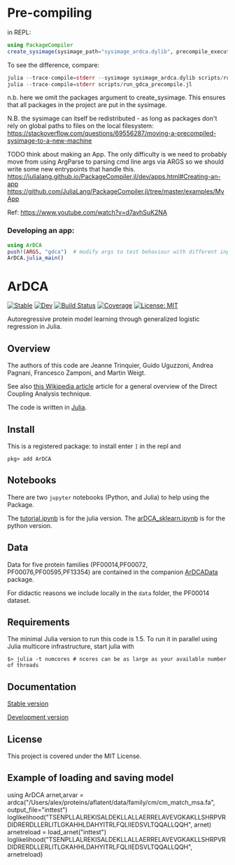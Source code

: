 # Pre-compiling

in REPL:

```julia
using PackageCompiler
create_sysimage(sysimage_path="sysimage_ardca.dylib", precompile_execution_file="scripts/run_gdca_precompile.jl")
```

To see the difference, compare:
```julia
julia --trace-compile=stderr --sysimage sysimage_ardca.dylib scripts/run_gdca_precompile.jl
julia --trace-compile=stderr scripts/run_gdca_precompile.jl
```

n.b. here we omit the packages argument to create_sysimage.
This ensures that all packages in the project are put in the sysimage.

N.B. the sysimage can itself be redistributed - as long as packages don't
rely on global paths to files on the local filesystem:
https://stackoverflow.com/questions/69556287/moving-a-precompiled-sysimage-to-a-new-machine

TODO think about making an App. The only difficulty is we need to probably
move from using ArgParse to parsing cmd line args via ARGS
so we should write some new entrypoints that handle this.
https://julialang.github.io/PackageCompiler.jl/dev/apps.html#Creating-an-app
https://github.com/JuliaLang/PackageCompiler.jl/tree/master/examples/MyApp

Ref:
https://www.youtube.com/watch?v=d7avhSuK2NA

### Developing an app:

```julia
using ArDCA
push!(ARGS, "gdca")  # modify args to test behaviour with different inputs.
ArDCA.julia_main()
```

# ArDCA

[![Stable](https://img.shields.io/badge/docs-stable-blue.svg)](https://pagnani.github.io/ArDCA.jl/stable)
[![Dev](https://img.shields.io/badge/docs-dev-blue.svg)](https://pagnani.github.io/ArDCA.jl/dev)
[![Build Status](https://github.com/pagnani/ArDCA/workflows/CI/badge.svg)](https://github.com/pagnani/ArDCA/actions)
[![Coverage](https://codecov.io/gh/pagnani/ArDCA/branch/master/graph/badge.svg)](https://codecov.io/gh/pagnani/ArDCA)
[![License: MIT](https://img.shields.io/badge/License-MIT-yellow.svg)](https://opensource.org/licenses/MIT)


Autoregressive protein model learning through generalized logistic regression in Julia.
## Overview

The authors of this code are Jeanne Trinquier, Guido Uguzzoni, Andrea Pagnani, Francesco Zamponi, and Martin Weigt.

See also [this Wikipedia article](https://en.wikipedia.org/wiki/Direct_coupling_analysis) article for a general overview of the Direct Coupling Analysis technique. 

The code is written in [Julia](https://www.julialang.org/).

## Install

This is a registered package: to install enter `]` in the repl and

```
pkg> add ArDCA 
```
## Notebooks

There are two `jupyter` notebooks (Python, and Julia) to help using the Package.

The [tutorial.ipynb](julia-notebook/tutorial.ipynb) is for the julia version.
The [arDCA_sklearn.ipynb](python-notebook/arDCA_sklearn.ipynb) is for the python version.

## Data 

Data for five protein families (PF00014,PF00072, PF00076,PF00595,PF13354) are contained in the companion
[ArDCAData](https://github.com/pagnani/ArDCAData) package.

For didactic reasons we include locally in the `data` folder, the PF00014 dataset.

## Requirements

The minimal Julia version to run this code is 1.5. To run it in parallel 
using Julia multicore infrastructure, start julia with

```
$> julia -t numcores # ncores can be as large as your available number of threads
```

## Documentation

[Stable version](https://pagnani.github.io/ArDCA.jl/stable)

[Development version](https://pagnani.github.io/ArDCA.jl/dev)

## License

This project is covered under the MIT License.


## Example of loading and saving model

using ArDCA
arnet,arvar = ardca("/Users/alex/proteins/aflatent/data/family/cm/cm_match_msa.fa", output_file="inttest")
loglikelihood("TSENPLLALREKISALDEKLLALLAERRELAVEVGKAKLLSHRPVRDIDRERDLLERLITLGKAHHLDAHYITRLFQLIIEDSVLTQQALLQQH", arnet)
arnetreload = load_arnet("inttest")
loglikelihood("TSENPLLALREKISALDEKLLALLAERRELAVEVGKAKLLSHRPVRDIDRERDLLERLITLGKAHHLDAHYITRLFQLIIEDSVLTQQALLQQH", arnetreload)